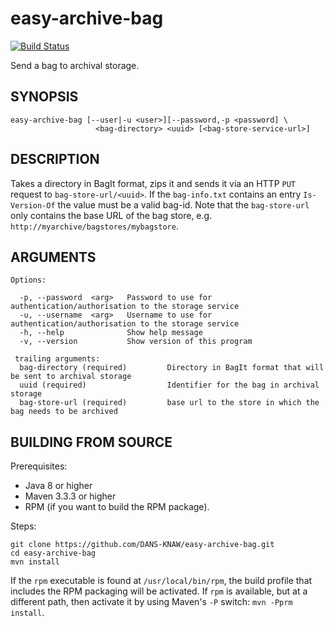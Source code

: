 easy-archive-bag
================
[![Build Status](https://travis-ci.org/DANS-KNAW/easy-archive-bag.svg?branch=master)](https://travis-ci.org/DANS-KNAW/easy-archive-bag)

Send a bag to archival storage.


SYNOPSIS
--------

    easy-archive-bag [--user|-u <user>][--password,-p <password] \
                       <bag-directory> <uuid> [<bag-store-service-url>]


DESCRIPTION
-----------

Takes a directory in BagIt format, zips it and sends it via an HTTP `PUT` request to 
`bag-store-url/<uuid>`. If the `bag-info.txt` contains an entry `Is-Version-Of` the
value must be a valid bag-id. Note that the `bag-store-url` only contains the base
URL of the bag store, e.g. `http://myarchive/bagstores/mybagstore`.


ARGUMENTS
---------

    Options:

      -p, --password  <arg>   Password to use for authentication/authorisation to the storage service
      -u, --username  <arg>   Username to use for authentication/authorisation to the storage service
      -h, --help              Show help message
      -v, --version           Show version of this program

     trailing arguments:
      bag-directory (required)         Directory in BagIt format that will be sent to archival storage
      uuid (required)                  Identifier for the bag in archival storage
      bag-store-url (required)         base url to the store in which the bag needs to be archived

BUILDING FROM SOURCE
--------------------

Prerequisites:

* Java 8 or higher
* Maven 3.3.3 or higher
* RPM (if you want to build the RPM package).

Steps:

    git clone https://github.com/DANS-KNAW/easy-archive-bag.git
    cd easy-archive-bag
    mvn install

If the `rpm` executable is found at `/usr/local/bin/rpm`, the build profile that includes the RPM
packaging will be activated. If `rpm` is available, but at a different path, then activate it by using
Maven's `-P` switch: `mvn -Pprm install`.

